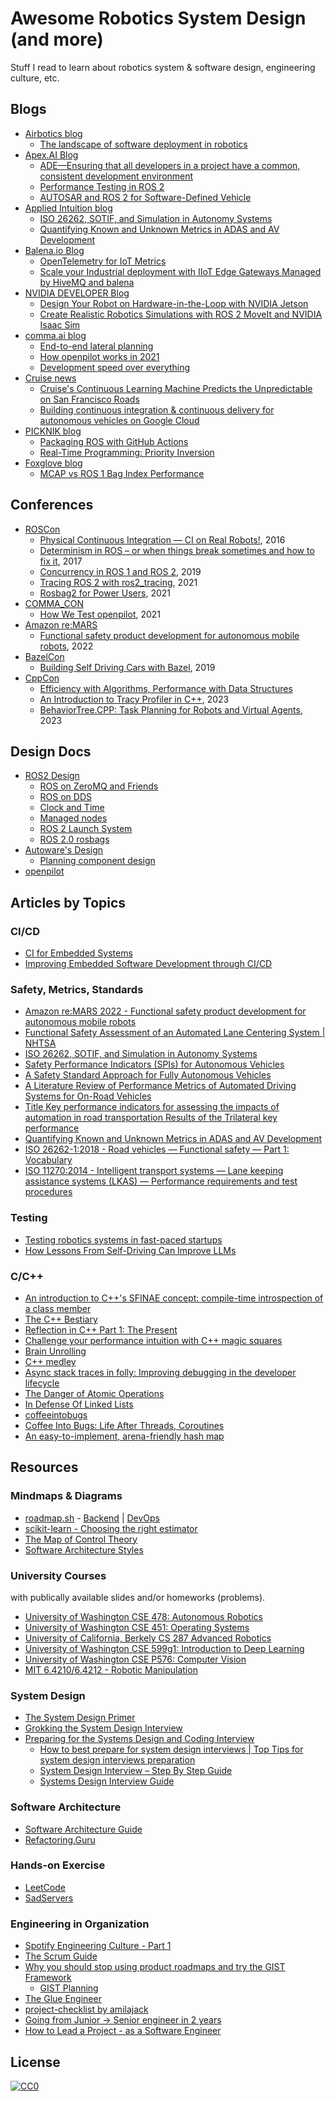 # Awesome Robotics System Design (and more)
Stuff I read to learn about robotics system & software design, engineering culture, etc.

## Blogs

- [Airbotics blog](https://www.airbotics.io/blog/)
    - [The landscape of software deployment in robotics](https://web.archive.org/web/20230330175041/https://www.airbotics.io/blog/software-deployment-landscape)
- [Apex.AI Blog](https://www.apex.ai/blog/)
    - [ADE—Ensuring that all developers in a project have a common, consistent development environment](https://www.apex.ai/post/ade-ensuring-that-all-developers-in-a-project-have-a-common-consistent-development-environment)
    - [Performance Testing in ROS 2](https://www.apex.ai/post/ade-ensuring-that-all-developers-in-a-project-have-a-common-consistent-development-environment)
    - [AUTOSAR and ROS 2 for Software-Defined Vehicle](https://www.apex.ai/post/autosar-and-ros-2-for-software-defined-vehicle)
- [Applied Intuition blog](https://blog.applied.co/)
    - [ISO 26262, SOTIF, and Simulation in Autonomy Systems](https://blog.applied.co/blog-post/iso26262-sotif-simulation)
    - [Quantifying Known and Unknown Metrics in ADAS and AV Development](https://blog.applied.co/blog-post/quantifying-knowns-and-unknowns)
- [Balena.io Blog](https://www.balena.io/blog/)
    - [OpenTelemetry for IoT Metrics](https://blog.balena.io/opentelemetry-for-iot-metrics/)
    - [Scale your Industrial deployment with IIoT Edge Gateways Managed by HiveMQ and balena](https://blog.balena.io/scale-industrial-deployment-iiot-edge-gateway-balena-hivemq/)
- [NVIDIA DEVELOPER Blog](https://developer.nvidia.com/blog)
    - [Design Your Robot on Hardware-in-the-Loop with NVIDIA Jetson](https://developer.nvidia.com/blog/design-your-robot-on-hardware-in-the-loop-with-nvidia-jetson/)
    - [Create Realistic Robotics Simulations with ROS 2 MoveIt and NVIDIA Isaac Sim](https://developer.nvidia.com/blog/create-realistic-robotics-simulations-with-ros-2-moveit-and-nvidia-isaac-sim/)
- [comma.ai blog](https://blog.comma.ai/)
    - [End-to-end lateral planning](https://blog.comma.ai/end-to-end-lateral-planning/)
    - [How openpilot works in 2021](https://blog.comma.ai/openpilot-in-2021/)
    - [Development speed over everything](https://blog.comma.ai/dev-speed/)
- [Cruise news](https://getcruise.com/news/)
    - [Cruise's Continuous Learning Machine Predicts the Unpredictable on San Francisco Roads](https://getcruise.com/news/blog/2020/cruises-continuous-learning-machine-predicts-the-unpredictable-on-san/)
    - [Building continuous integration & continuous delivery for autonomous vehicles on Google Cloud](https://cloud.google.com/blog/products/containers-kubernetes/how-cruise-tests-its-avs-on-a-google-cloud-platform)
- [PICKNIK blog](https://picknik.ai/blog/)
  - [Packaging ROS with GitHub Actions](https://picknik.ai/ros/debian/packaging/2023/02/27/packaging-ros-with-github-actions.html)
  - [Real-Time Programming: Priority Inversion](https://picknik.ai/real-time/priority%20inversion/roscon/2024/01/31/Real-Time_Programming_Priority_Inversion.html)
- [Foxglove blog](https://foxglove.dev/blog/)
    - [MCAP vs ROS 1 Bag Index Performance](https://foxglove.dev/blog/mcap-vs-ros1-bag-index-performance)

## Conferences

- [ROSCon](https://roscon.ros.org/)
    - [Physical Continuous Integration — CI on Real Robots!](https://vimeo.com/187705231), 2016
    - [Determinism in ROS – or when things break sometimes and how to fix it](https://www.youtube.com/watch?v=II8yCw5tPE0), 2017
    - [Concurrency in ROS 1 and ROS 2](https://vimeopro.com/osrfoundation/roscon-2019/video/379127709), 2019
    - [Tracing ROS 2 with ros2_tracing](https://vimeo.com/652633418), 2021
    - [Rosbag2 for Power Users](https://vimeo.com/649655219/75630c8cff), 2021
- [COMMA_CON](https://commacon.splashthat.com/)
    - [How We Test openpilot](https://youtu.be/vc6q9yIz6Ys?si=iJu4wZI87WTl37m5), 2021
- [Amazon re:MARS](https://remars.amazonevents.com/)
    - [Functional safety product development for autonomous mobile robots](https://youtu.be/0MV5fVxhM9M?si=tdXxzqkZzZH3T1X1), 2022 
- [BazelCon](https://roscon.ros.org/)
    - [Building Self Driving Cars with Bazel](https://youtu.be/fjfFe98LTm8?si=ekcExfMAgI7-GZDG), 2019
- [CppCon](https://cppcon.org/)
    - [Efficiency with Algorithms, Performance with Data Structures](https://www.youtube.com/watch?v=fHNmRkzxHWs)
    - [An Introduction to Tracy Profiler in C++](https://www.youtube.com/watch?v=ghXk3Bk5F2U), 2023
    - [BehaviorTree.CPP: Task Planning for Robots and Virtual Agents](https://www.youtube.com/watch?v=7MZDBihsR_U), 2023

## Design Docs

- [ROS2 Design](http://design.ros2.org/)
    - [ROS on ZeroMQ and Friends](https://design.ros2.org/articles/ros_with_zeromq.html)
    - [ROS on DDS](https://design.ros2.org/articles/ros_on_dds.html)
    - [Clock and Time](https://design.ros2.org/articles/clock_and_time.html)
    - [Managed nodes](https://design.ros2.org/articles/node_lifecycle.html)
    - [ROS 2 Launch System](https://design.ros2.org/articles/roslaunch.html)
    - [ROS 2.0 rosbags](https://github.com/ros2/design/blob/ros2bags/articles/rosbags.md)
- [Autoware's Design](https://autowarefoundation.github.io/autoware-documentation/main/design/)
    - [Planning component design](https://autowarefoundation.github.io/autoware-documentation/main/design/autoware-architecture/planning/)
- [openpilot](https://github.com/commaai/openpilot)

## Articles by Topics

### CI/CD

- [CI for Embedded Systems](https://jamesmunns.com/blog/hardware-ci-overview/)
- [Improving Embedded Software Development through CI/CD](https://medium.com/@tom_80522/improving-embedded-software-development-through-ci-cd-00e9628d0a12)

### Safety, Metrics, Standards

- [Amazon re:MARS 2022 - Functional safety product development for autonomous mobile robots](https://youtu.be/0MV5fVxhM9M?si=tdXxzqkZzZH3T1X1)
- [Functional Safety Assessment of an Automated Lane Centering System | NHTSA](https://www.nhtsa.gov/sites/nhtsa.gov/files/documents/13498a_812_573_alcsystemreport.pdf)
- [ISO 26262, SOTIF, and Simulation in Autonomy Systems](https://blog.applied.co/blog-post/iso26262-sotif-simulation)
- [Safety Performance Indicators (SPIs) for Autonomous Vehicles](https://users.ece.cmu.edu/~koopman/lectures/L124_SPI_vs_KPI.pdf)
- [A Safety Standard Approach for Fully Autonomous Vehicles](https://users.ece.cmu.edu/~koopman/pubs/Koopman19_WAISE_UL4600.pdf)
- [A Literature Review of Performance Metrics of Automated Driving Systems for On-Road Vehicles](https://www.frontiersin.org/articles/10.3389/ffutr.2021.759125)
- [Title Key performance indicators for assessing the impacts of automation in road transportation Results of the Trilateral key performance](https://www.connectedautomateddriving.eu/wp-content/uploads/2018/03/KPS-for-Assessing-Impact-CAD_VTT.pdf)
- [Quantifying Known and Unknown Metrics in ADAS and AV Development](https://blog.applied.co/blog-post/quantifying-knowns-and-unknowns)
- [ISO 26262-1:2018 - Road vehicles — Functional safety — Part 1: Vocabulary](https://www.iso.org/standard/68383.html)
- [ISO 11270:2014 - Intelligent transport systems — Lane keeping assistance systems (LKAS) — Performance requirements and test procedures](https://www.iso.org/standard/50347.html)

### Testing

- [Testing robotics systems in fast-paced startups](https://mjyc.github.io/2020/12/16/testing.html)
- [How Lessons From Self-Driving Can Improve LLMs](https://www.tidepool.so/2023/11/08/how-lessons-from-self-driving-can-improve-llms/)

### C/C++

- [An introduction to C++'s SFINAE concept: compile-time introspection of a class member](https://jguegant.github.io/blogs/tech/sfinae-introduction.html)
- [The C++ Bestiary](http://videocortex.io/2017/Bestiary/)
- [Reflection in C++ Part 1: The Present](https://gracicot.github.io/reflection/2018/04/03/reflection-present.html)
- [Challenge your performance intuition with C++ magic squares](https://wordsandbuttons.online/challenge_your_performance_intuition_with_cpp_magic_squares.html)
- [Brain Unrolling](http://videocortex.io/2019/Brain-Unrolling/)
- [C++ medley](https://docs.google.com/presentation/d/1syD-vSwfrGoRZXi8uybnP6qfU8tjcht0vJAdmrRU0_Y/edit)
- [Async stack traces in folly: Improving debugging in the developer lifecycle](https://developers.facebook.com/blog/post/2021/10/21/async-stack-traces-folly-improving-debugging-developer-lifecycle/)
- [The Danger of Atomic Operations](https://abseil.io/blog/01222022-atomic-operations)
- [In Defense Of Linked Lists](https://www.rfleury.com/p/in-defense-of-linked-lists)
- [coffeeintobugs](https://github.com/dallison/coffeeintobugs)
- [Coffee Into Bugs: Life After Threads, Coroutines](https://www.linkedin.com/pulse/coffee-bugs-life-after-threads-coroutines-dave-allison)
- [An easy-to-implement, arena-friendly hash map](https://nullprogram.com/blog/2023/09/30/)


## Resources

### Mindmaps & Diagrams

- [roadmap.sh](https://roadmap.sh/) - [Backend](https://roadmap.sh/backend) | [DevOps](https://roadmap.sh/devops)
- [scikit-learn - Choosing the right estimator](https://scikit-learn.org/stable/tutorial/machine_learning_map/index.html)
- [The Map of Control Theory](https://engineeringmedia.com/)
- [Software Architecture Styles](https://images.app.goo.gl/YQPSrKNV8d7MeW176)

### University Courses 

with publically available slides and/or homeworks (problems).

- [University of Washington CSE 478: Autonomous Robotics](https://courses.cs.washington.edu/courses/cse478/20wi/)
- [University of Washington CSE 451: Operating Systems](https://courses.cs.washington.edu/courses/cse451/20au/)
- [University of California, Berkely CS 287 Advanced Robotics](https://people.eecs.berkeley.edu/~pabbeel/cs287-fa19/)
- [University of Washington CSE 599g1: Introduction to Deep Learning](https://courses.cs.washington.edu/courses/cse599g1/19au/)
- [University of Washington CSE P576: Computer Vision](https://courses.cs.washington.edu/courses/csep576/18sp/)
- [MIT 6.4210/6.4212 - Robotic Manipulation](https://manipulation.csail.mit.edu/)

### System Design

- [The System Design Primer](https://github.com/donnemartin/system-design-primer)
- [Grokking the System Design Interview](https://www.educative.io/courses/grokking-the-system-design-interview)
- [Preparing for the Systems Design and Coding Interview](https://blog.pragmaticengineer.com/preparing-for-the-systems-design-and-coding-interviews/)
    - [How to best prepare for system design interviews | Top Tips for system design interviews preparation](https://www.youtube.com/watch?v=aht20iQXfRY)
    - [System Design Interview – Step By Step Guide](https://www.youtube.com/watch?v=bUHFg8CZFws)
    - [Systems Design Interview Guide](http://patrickhalina.com/posts/systems-design-interview-guide/?ref=blog.pragmaticengineer.com)

### Software Architecture

- [Software Architecture Guide](https://martinfowler.com/architecture/)
- [Refactoring.Guru](https://refactoring.guru/)

### Hands-on Exercise

- [LeetCode](https://leetcode.com/)
- [SadServers](https://sadservers.com/)

### Engineering in Organization

- [Spotify Engineering Culture - Part 1](https://youtu.be/Yvfz4HGtoPc)
- [The Scrum Guide](https://scrumguides.org/index.html)
- [Why you should stop using product roadmaps and try the GIST Framework](https://itamargilad.com/gist-framework/)
    - [GIST Planning](https://www.productplan.com/glossary/gist-planning/)
- [The Glue Engineer](https://noidea.dog/glue)
- [project-checklist by amilajack](https://github.com/amilajack/project-checklist)
- [Going from Junior -> Senior engineer in 2 years](https://careercutler.substack.com/p/going-from-junior-senior-engineer)
- [How to Lead a Project - as a Software Engineer](https://blog.pragmaticengineer.com/how-to-lead-a-project-in-software-development/)

## License

[![CC0](https://licensebuttons.net/p/zero/1.0/88x31.png)](http://creativecommons.org/publicdomain/zero/1.0/)
